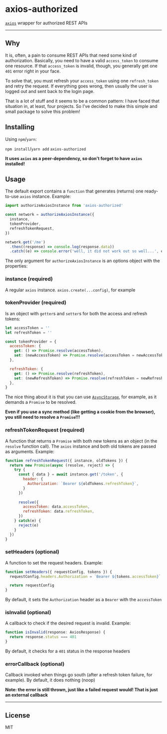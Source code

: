 # axios-authorized

[`axios`](https://github.com/axios/axios) wrapper for authorized REST APIs

---

## Why

It is, often, a pain to consume REST APIs that need some kind of authorization.
Basically, you need to have a valid `access_token` to consume one resource.
If that `access_token` is invalid, though, you generally get one `401` error right in your face.

To solve that, you must refresh your `access_token` using one `refresh_token` and retry the request.
If everything goes wrong, then usually the user is logged out and sent back to the login page.

That is a lot of stuff and it seems to be a common pattern: I have faced that situation in, at least, four projects.
So I've decided to make this simple and small package to solve this problem!

## Installing

Using `npm`/`yarn`:

`npm install`/`yarn add` `axios-authorized`

**It uses `axios` as a peer-dependency, so don't forget to have `axios` installed!**

## Usage

The default export contains a `function` that generates (returns) one ready-to-use `axios` instance. Example:

```js
import authorizeAxiosInstance from 'axios-authorized'

const network = authorizeAxiosInstance({
  instance,
  tokenProvider,
  refreshTokenRequest,
})

network.get('/me')
  .then((response) => console.log(response.data))
  .catch((e) => console.error('well, it did not work out so well...', e))
```

The only argument for `authorizeAxiosInstance` is an options object with the properties:

### instance (required)

A regular `axios` instance. `axios.create(...config)`, for example

### tokenProvider (required)

Is an object with `getter`s and `setter`s for both the access and refresh tokens:

```js
let accessToken = ''
let refreshToken = ''

const tokenProvider = {
  accessToken: {
    get: () => Promise.resolve(accessToken),
    set: (newAccessToken) => Promise.resolve(accessToken = newAccessToken),
  },

  refreshToken: {
    get: () => Promise.resolve(refreshToken),
    set: (newRefreshToken) => Promise.resolve(refreshToken = newRefreshToken),
  },
}
```

The nice thing about it is that you can use
[`AsyncStorage`](https://facebook.github.io/react-native/docs/asyncstorage),
for example, as it demands a `Promise` to be resolved.

**Even if you use a sync method (like getting a cookie from the browser), you still need to resolve a `Promise`!!!**

### refreshTokenRequest (required)

A function that returns a `Promise` with both new tokens as an object (in the `resolve` function call).
The `axios` instance and both old tokens are passed as arguments. Example:

```js
function refreshTokenRequest({ instance, oldTokens }) {
  return new Promise(async (resolve, reject) => {
    try {
      const { data } = await instance.get('/token', {
        header: {
          Authorization: `Bearer ${oldTokens.refreshToken}`,
        }
      })
      
      resolve({
        accessToken: data.accessToken,
        refreshToken: data.refreshToken,
      })
    } catch(e) {
      reject(e)
    }
  })
}
```

### setHeaders (optional)

A function to set the request headers. Example:

```js
function setHeaders({ requestConfig, tokens }) {
  requestConfig.headers.Authorization = `Bearer ${tokens.accessToken}`

  return requestConfig
}
```

By default, it sets the `Authorization` header as a `Bearer` with the `accessToken`

### isInvalid (optional)

A callback to check if the desired request is invalid. Example:

```js
function isInvalid(response: AxiosResponse) {
  return response.status === 401
}
```

By default, it checks for a `401` status in the response headers

### errorCallback (optional)

Callback invoked when things go south (after a refresh token failure, for example).
By default, it does nothing (noop)

**Note: the error is still thrown, just like a failed request would! That is just an external callback**

---

## License

MIT
